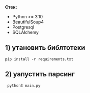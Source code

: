 **Стек:**
- Python >= 3.10
- BeautifulSoup4
- Postgresql
- SQLAlchemy


## 1) утановить библтотеки

    pip install -r requirements.txt

## 2) уапустить парсинг

     python3 main.py